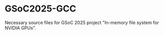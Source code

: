 # GSoC2025-GCC
Necessary source files for GSoC 2025 project "In-memory file system for NVIDIA GPUs".
